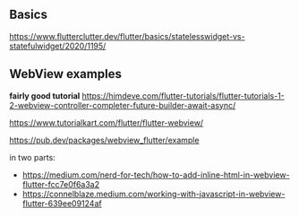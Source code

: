 ## Basics

https://www.flutterclutter.dev/flutter/basics/statelesswidget-vs-statefulwidget/2020/1195/

## WebView examples

**fairly good tutorial** https://himdeve.com/flutter-tutorials/flutter-tutorials-1-2-webview-controller-completer-future-builder-await-async/


https://www.tutorialkart.com/flutter/flutter-webview/

https://pub.dev/packages/webview_flutter/example

in two parts:

* https://medium.com/nerd-for-tech/how-to-add-inline-html-in-webview-flutter-fcc7e0f6a3a2
* https://connelblaze.medium.com/working-with-javascript-in-webview-flutter-639ee09124af
